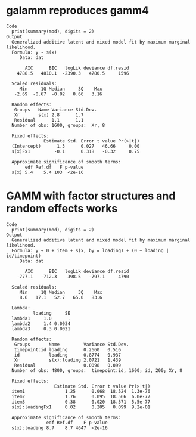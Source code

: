 # galamm reproduces gamm4

    Code
      print(summary(mod), digits = 2)
    Output
      Generalized additive latent and mixed model fit by maximum marginal likelihood.
      Formula: y ~ s(x)
         Data: dat
      
           AIC      BIC   logLik deviance df.resid 
        4788.5   4810.1  -2390.3   4780.5     1596 
      
      Scaled residuals: 
         Min     1Q Median     3Q    Max 
       -2.69  -0.67  -0.02   0.66   3.16 
      
      Random effects:
       Groups   Name Variance Std.Dev.
       Xr       s(x) 2.8      1.7     
       Residual      1.1      1.1     
      Number of obs: 1600, groups:  Xr, 8
      
      Fixed effects:
                  Estimate Std. Error t value Pr(>|t|)
      (Intercept)      1.3      0.027   46.66     0.00
      s(x)Fx1         -0.1      0.318   -0.32     0.75
      
      Approximate significance of smooth terms:
           edf Ref.df   F p-value
      s(x) 5.4    5.4 103  <2e-16
      

# GAMM with factor structures and random effects works

    Code
      print(summary(mod), digits = 2)
    Output
      Generalized additive latent and mixed model fit by maximum marginal likelihood.
      Formula: y ~ 0 + item + s(x, by = loading) + (0 + loading | id/timepoint)
         Data: dat
      
           AIC      BIC   logLik deviance df.resid 
        -777.1   -712.3    398.5   -797.1     4790 
      
      Scaled residuals: 
         Min     1Q Median     3Q    Max 
         8.6   17.1   52.7   65.0   83.6 
      
      Lambda:
              loading     SE
      lambda1     1.0      .
      lambda2     1.4 0.0034
      lambda3     0.3 0.0021
      
      Random effects:
       Groups       Name         Variance Std.Dev.
       timepoint:id loading      0.2660   0.516   
       id           loading      0.8774   0.937   
       Xr           s(x):loading 2.0721   1.439   
       Residual                  0.0098   0.099   
      Number of obs: 4800, groups:  timepoint:id, 1600; id, 200; Xr, 8
      
      Fixed effects:
                      Estimate Std. Error t value Pr(>|t|)
      item1               1.25      0.068  18.524  1.3e-76
      item2               1.76      0.095  18.566  6.0e-77
      item3               0.38      0.020  18.571  5.5e-77
      s(x):loadingFx1     0.02      0.205   0.099  9.2e-01
      
      Approximate significance of smooth terms:
                   edf Ref.df    F p-value
      s(x):loading 8.7    8.7 4647  <2e-16
      


